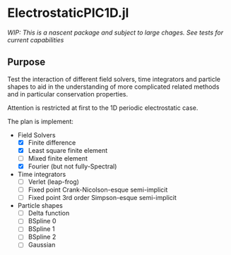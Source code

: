 # ElectrostaticPIC1D.jl

*WIP: This is a nascent package and subject to large chages. See tests for current capabilities*


## Purpose

Test the interaction of different field solvers, time integrators and particle
shapes to aid in the understanding of more complicated related methods and
in particular conservation properties.

Attention is restricted at first to the 1D periodic electrostatic case.

The plan is implement:

 - Field Solvers
   - [x] Finite difference
   - [x] Least square finite element
   - [ ] Mixed finite element
   - [x] Fourier (but not fully-Spectral)

 - Time integrators
   - [ ] Verlet (leap-frog)
   - [ ] Fixed point Crank-Nicolson-esque semi-implicit
   - [ ] Fixed point 3rd order Simpson-esque semi-implicit

 - Particle shapes
   - [ ] Delta function
   - [ ] BSpline 0
   - [ ] BSpline 1
   - [ ] BSpline 2
   - [ ] Gaussian
